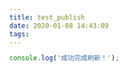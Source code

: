 ```yaml
---
title: test_publish
date: 2020-01-08 14:43:09
tags:
---
```

```javascript
console.log('成功完成刷新！');
```
